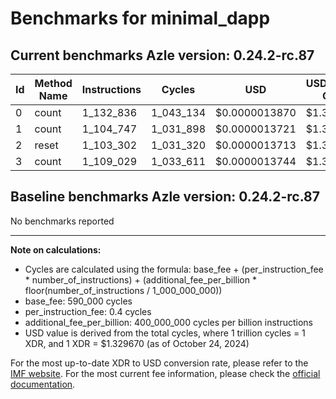 # Benchmarks for minimal_dapp

## Current benchmarks Azle version: 0.24.2-rc.87

| Id  | Method Name | Instructions | Cycles    | USD           | USD/Million Calls |
| --- | ----------- | ------------ | --------- | ------------- | ----------------- |
| 0   | count       | 1_132_836    | 1_043_134 | $0.0000013870 | $1.38             |
| 1   | count       | 1_104_747    | 1_031_898 | $0.0000013721 | $1.37             |
| 2   | reset       | 1_103_302    | 1_031_320 | $0.0000013713 | $1.37             |
| 3   | count       | 1_109_029    | 1_033_611 | $0.0000013744 | $1.37             |

## Baseline benchmarks Azle version: 0.24.2-rc.87

No benchmarks reported

---

**Note on calculations:**

-   Cycles are calculated using the formula: base_fee + (per_instruction_fee \* number_of_instructions) + (additional_fee_per_billion \* floor(number_of_instructions / 1_000_000_000))
-   base_fee: 590_000 cycles
-   per_instruction_fee: 0.4 cycles
-   additional_fee_per_billion: 400_000_000 cycles per billion instructions
-   USD value is derived from the total cycles, where 1 trillion cycles = 1 XDR, and 1 XDR = $1.329670 (as of October 24, 2024)

For the most up-to-date XDR to USD conversion rate, please refer to the [IMF website](https://www.imf.org/external/np/fin/data/rms_sdrv.aspx).
For the most current fee information, please check the [official documentation](https://internetcomputer.org/docs/current/developer-docs/gas-cost#execution).
